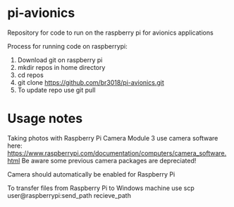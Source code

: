 # pi-avionics
Repository for code to run on the raspberry pi for avionics applications

Process for running code on raspberrypi: 
1. Download git on raspberry pi
2. mkdir repos in home directory
3. cd repos
4. git clone https://github.com/br3018/pi-avionics.git
5. To update repo use git pull

# Usage notes
Taking photos with Raspberry Pi Camera Module 3 use camera software here: https://www.raspberrypi.com/documentation/computers/camera_software.html
Be aware some previous camera packages are depreciated! 

Camera should automatically be enabled for Raspberry Pi 

To transfer files from Raspberry Pi to Windows machine use scp user@raspberrypi:send_path recieve_path